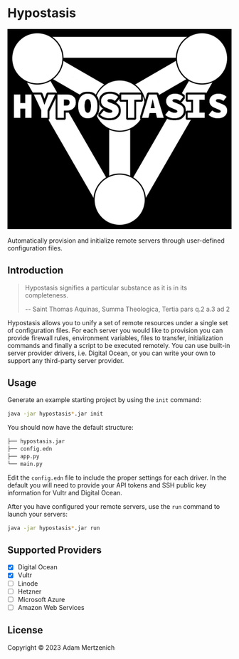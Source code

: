 # Hypostasis

![Hypostasis](./logo.png)

Automatically provision and initialize remote servers through user-defined configuration
files.

## Introduction

> Hypostasis signifies a particular substance as it is in its completeness.
>
> -- Saint Thomas Aquinas, Summa Theologica, Tertia pars q.2 a.3 ad 2

Hypostasis allows you to unify a set of remote resources under a single set of configuration
files. For each server you would like to provision you can provide firewall rules,
environment variables, files to transfer, initialization commands and finally a script
to be executed remotely. You can use built-in server provider drivers, i.e. Digital
Ocean, or you can write your own to support any third-party server provider.

## Usage

Generate an example starting project by using the `init` command:

``` sh
java -jar hypostasis*.jar init
```

You should now have the default structure:

``` sh
├── hypostasis.jar
├── config.edn
├── app.py
└── main.py
```

Edit the `config.edn` file to include the proper settings for each driver.
In the default you will need to provide your API tokens and SSH public key
information for Vultr and Digital Ocean.

After you have configured your remote servers, use the `run` command to launch
your servers:

``` sh
java -jar hypostasis*.jar run
```

## Supported Providers

- [x] Digital Ocean
- [x] Vultr
- [ ] Linode
- [ ] Hetzner
- [ ] Microsoft Azure
- [ ] Amazon Web Services

## License

Copyright © 2023 Adam Mertzenich
